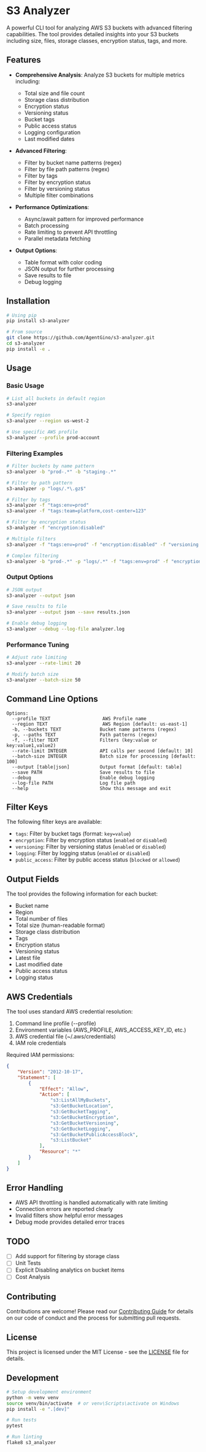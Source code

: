 # S3 Analyzer

A powerful CLI tool for analyzing AWS S3 buckets with advanced filtering capabilities. The tool provides detailed insights into your S3 buckets including size, files, storage classes, encryption status, tags, and more.

## Features

- **Comprehensive Analysis**: Analyze S3 buckets for multiple metrics including:
  - Total size and file count
  - Storage class distribution
  - Encryption status
  - Versioning status
  - Bucket tags
  - Public access status
  - Logging configuration
  - Last modified dates

- **Advanced Filtering**:
  - Filter by bucket name patterns (regex)
  - Filter by file path patterns (regex)
  - Filter by tags
  - Filter by encryption status
  - Filter by versioning status
  - Multiple filter combinations

- **Performance Optimizations**:
  - Async/await pattern for improved performance
  - Batch processing
  - Rate limiting to prevent API throttling
  - Parallel metadata fetching

- **Output Options**:
  - Table format with color coding
  - JSON output for further processing
  - Save results to file
  - Debug logging

## Installation

```bash
# Using pip
pip install s3-analyzer

# From source
git clone https://github.com/AgentGino/s3-analyzer.git
cd s3-analyzer
pip install -e .
```

## Usage

### Basic Usage

```bash
# List all buckets in default region
s3-analyzer

# Specify region
s3-analyzer --region us-west-2

# Use specific AWS profile
s3-analyzer --profile prod-account
```

### Filtering Examples

```bash
# Filter buckets by name pattern
s3-analyzer -b "prod-.*" -b "staging-.*"

# Filter by path pattern
s3-analyzer -p "logs/.*\.gz$"

# Filter by tags
s3-analyzer -f "tags:env=prod"
s3-analyzer -f "tags:team=platform,cost-center=123"

# Filter by encryption status
s3-analyzer -f "encryption:disabled"

# Multiple filters
s3-analyzer -f "tags:env=prod" -f "encryption:disabled" -f "versioning:enabled"

# Complex filtering
s3-analyzer -b "prod-.*" -p "logs/.*" -f "tags:env=prod" -f "encryption:enabled"
```

### Output Options

```bash
# JSON output
s3-analyzer --output json

# Save results to file
s3-analyzer --output json --save results.json

# Enable debug logging
s3-analyzer --debug --log-file analyzer.log
```

### Performance Tuning

```bash
# Adjust rate limiting
s3-analyzer --rate-limit 20

# Modify batch size
s3-analyzer --batch-size 50
```

## Command Line Options

```
Options:
  --profile TEXT                   AWS Profile name
  --region TEXT                    AWS Region [default: us-east-1]
  -b, --buckets TEXT              Bucket name patterns (regex)
  -p, --paths TEXT                Path patterns (regex)
  -f, --filter TEXT               Filters (key:value or key:value1,value2)
  --rate-limit INTEGER            API calls per second [default: 10]
  --batch-size INTEGER            Batch size for processing [default: 100]
  --output [table|json]           Output format [default: table]
  --save PATH                     Save results to file
  --debug                         Enable debug logging
  --log-file PATH                 Log file path
  --help                          Show this message and exit
```

## Filter Keys

The following filter keys are available:

- `tags`: Filter by bucket tags (format: `key=value`)
- `encryption`: Filter by encryption status (`enabled` or `disabled`)
- `versioning`: Filter by versioning status (`enabled` or `disabled`)
- `logging`: Filter by logging status (`enabled` or `disabled`)
- `public_access`: Filter by public access status (`blocked` or `allowed`)

## Output Fields

The tool provides the following information for each bucket:

- Bucket name
- Region
- Total number of files
- Total size (human-readable format)
- Storage class distribution
- Tags
- Encryption status
- Versioning status
- Latest file
- Last modified date
- Public access status
- Logging status

## AWS Credentials

The tool uses standard AWS credential resolution:

1. Command line profile (--profile)
2. Environment variables (AWS_PROFILE, AWS_ACCESS_KEY_ID, etc.)
3. AWS credential file (~/.aws/credentials)
4. IAM role credentials

Required IAM permissions:
```json
{
    "Version": "2012-10-17",
    "Statement": [
        {
            "Effect": "Allow",
            "Action": [
                "s3:ListAllMyBuckets",
                "s3:GetBucketLocation",
                "s3:GetBucketTagging",
                "s3:GetBucketEncryption",
                "s3:GetBucketVersioning",
                "s3:GetBucketLogging",
                "s3:GetBucketPublicAccessBlock",
                "s3:ListBucket"
            ],
            "Resource": "*"
        }
    ]
}
```

## Error Handling

- AWS API throttling is handled automatically with rate limiting
- Connection errors are reported clearly
- Invalid filters show helpful error messages
- Debug mode provides detailed error traces

## TODO
- [ ] Add support for filtering by storage class
- [ ] Unit Tests
- [ ] Explicit Disabling analytics on bucket items
- [ ] Cost Analysis

## Contributing

Contributions are welcome! Please read our [Contributing Guide](CONTRIBUTING.md) for details on our code of conduct and the process for submitting pull requests.

## License

This project is licensed under the MIT License - see the [LICENSE](LICENSE) file for details.

## Development

```bash
# Setup development environment
python -m venv venv
source venv/bin/activate  # or venv\Scripts\activate on Windows
pip install -e ".[dev]"

# Run tests
pytest

# Run linting
flake8 s3_analyzer
```